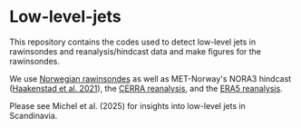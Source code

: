 # Low-level-jets

This repository contains the codes used to detect low-level jets in rawinsondes and reanalysis/hindcast data and make figures for the rawinsondes.

We use [Norwegian rawinsondes](https://thredds.met.no/thredds/catalog/remotesensingradiosonde/catalog.html) as well as MET-Norway's NORA3 hindcast ([Haakenstad et al. 2021](https://journals.ametsoc.org/view/journals/apme/60/10/JAMC-D-21-0029.1.xml)), the [CERRA reanalysis](https://climate.copernicus.eu/copernicus-regional-reanalysis-europe-cerra), and the [ERA5 reanalysis](https://cds.climate.copernicus.eu/datasets/reanalysis-era5-complete?tab=overview).

Please see Michel et al. (2025) for insights into low-level jets in Scandinavia.
